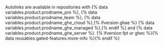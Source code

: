Autolinks are available in repositories with {% data variables.product.prodname_pro %}, {% data variables.product.prodname_team %}, {% data variables.product.prodname_ghe_cloud %},{% ifversion ghae %} {% data variables.product.prodname_ghe_managed %},{% endif %} and {% data variables.product.prodname_ghe_server %}. {% ifversion fpt or ghec %}{% data reusables.gated-features.more-info %}{% endif %}
